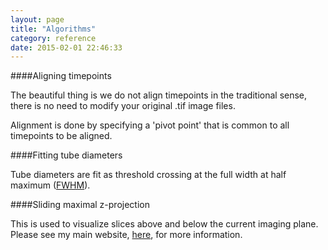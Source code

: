 ```yaml
---
layout: page
title: "Algorithms"
category: reference
date: 2015-02-01 22:46:33
---
```


####Aligning timepoints

The beautiful thing is we do not align timepoints in the traditional sense, there is no need to modify your original .tif image files.  

Alignment is done by specifying a 'pivot point' that is common to all timepoints to be aligned.  

####Fitting tube diameters

Tube diameters are fit as threshold crossing at the full width at half maximum ([FWHM][1]).

####Sliding maximal z-projection

This is used to visualize slices above and below the current imaging plane. Please see my main website, [here][2], for more information.

[1]: http://en.wikipedia.org/wiki/Full_width_at_half_maximum
[2]: http://robertcudmore.org/software/bSliding_Z_Projection.html
